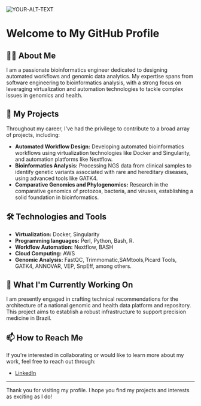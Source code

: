 <picture>
 <source media="(prefers-color-scheme: dark)" srcset="https://as1.ftcdn.net/jpg/02/05/25/60/500_F_205256025_QlcNRkiap1upFCRLXAQAiz2k2kb5ABER.jpg">
 <source media="(prefers-color-scheme: light)" srcset="https://th.bing.com/th/id/OIP.wzbaDM57Gkg023WuqmnA6QHaDx?w=582&h=297&rs=1&pid=ImgDetMain">
 <img alt="YOUR-ALT-TEXT" src="YOUR-DEFAULT-IMAGE">
</picture>

# Welcome to My GitHub Profile

## 👨‍💻 About Me
I am a passionate bioinformatics engineer dedicated to designing automated workflows and genomic data analytics. My expertise spans from software engineering to bioinformatics analysis, with a strong focus on leveraging virtualization and automation technologies to tackle complex issues in genomics and health.

## 🚀 My Projects
Throughout my career, I've had the privilege to contribute to a broad array of projects, including:
- **Automated Workflow Design:** Developing automated bioinformatics workflows using virtualization technologies like Docker and Singularity, and automation platforms like Nextflow.
- **Bioinformatics Analysis:** Processing NGS data from clinical samples to identify genetic variants associated with rare and hereditary diseases, using advanced tools like GATK4.
- **Comparative Genomics and Phylogenomics:** Research in the comparative genomics of protozoa, bacteria, and viruses, establishing a solid foundation in bioinformatics.

## 🛠 Technologies and Tools 
- **Virtualization:** Docker, Singularity
- **Programming languages:** Perl, Python, Bash, R. 
- **Workflow Automation:** Nextflow, BASH
- **Cloud Computing:** AWS
- **Genomic Analysis:** FastQC, Trimmomatic,SAMtools,Picard Tools, GATK4, ANNOVAR, VEP, SnpEff, among others.

## 🌱 What I'm Currently Working On
I am presently engaged in crafting technical recommendations for the architecture of a national genomic and health data platform and repository. This project aims to establish a robust infrastructure to support precision medicine in Brazil.

## 📫 How to Reach Me
If you're interested in collaborating or would like to learn more about my work, feel free to reach out through: 
- [LinkedIn](www.linkedin.com/in/jose-franklin-calderón-tantaleán-80537b59)


---

Thank you for visiting my profile. I hope you find my projects and interests as exciting as I do!



